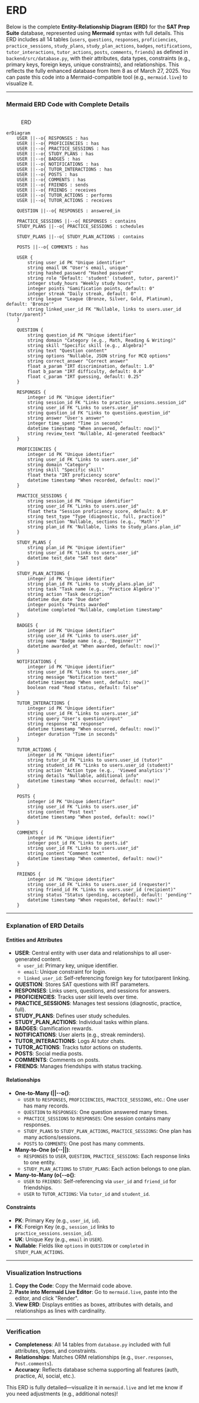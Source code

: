 # ERD

Below is the complete **Entity-Relationship Diagram (ERD)** for the **SAT Prep Suite** database, represented using **Mermaid** syntax with full details. This ERD includes all 14 tables (`users`, `questions`, `responses`, `proficiencies`, `practice_sessions`, `study_plans`, `study_plan_actions`, `badges`, `notifications`, `tutor_interactions`, `tutor_actions`, `posts`, `comments`, `friends`) as defined in `backend/src/database.py`, with their attributes, data types, constraints (e.g., primary keys, foreign keys, unique constraints), and relationships. This reflects the fully enhanced database from Item 8 as of March 27, 2025. You can paste this code into a Mermaid-compatible tool (e.g., `mermaid.live`) to visualize it.

***

### Mermaid ERD Code with Complete Details

<div data-full-width="true"><figure><img src="../.gitbook/assets/Untitled diagram-2025-03-27-101145.png" alt=""><figcaption><p>ERD</p></figcaption></figure></div>

```mermaid
erDiagram
    USER ||--o{ RESPONSES : has
    USER ||--o{ PROFICIENCIES : has
    USER ||--o{ PRACTICE_SESSIONS : has
    USER ||--o{ STUDY_PLANS : has
    USER ||--o{ BADGES : has
    USER ||--o{ NOTIFICATIONS : has
    USER ||--o{ TUTOR_INTERACTIONS : has
    USER ||--o{ POSTS : has
    USER ||--o{ COMMENTS : has
    USER ||--o{ FRIENDS : sends
    USER ||--o{ FRIENDS : receives
    USER ||--o{ TUTOR_ACTIONS : performs
    USER ||--o{ TUTOR_ACTIONS : receives

    QUESTION ||--o{ RESPONSES : answered_in

    PRACTICE_SESSIONS ||--o{ RESPONSES : contains
    STUDY_PLANS ||--o{ PRACTICE_SESSIONS : schedules

    STUDY_PLANS ||--o{ STUDY_PLAN_ACTIONS : contains

    POSTS ||--o{ COMMENTS : has

    USER {
        string user_id PK "Unique identifier"
        string email UK "User's email, unique"
        string hashed_password "Hashed password"
        string role "Default: 'student' (student, tutor, parent)"
        integer study_hours "Weekly study hours"
        integer points "Gamification points, default: 0"
        integer streak "Daily streak, default: 0"
        string league "League (Bronze, Silver, Gold, Platinum), default: 'Bronze'"
        string linked_user_id FK "Nullable, links to users.user_id (tutor/parent)"
    }

    QUESTION {
        string question_id PK "Unique identifier"
        string domain "Category (e.g., Math, Reading & Writing)"
        string skill "Specific skill (e.g., Algebra)"
        string text "Question content"
        string options "Nullable, JSON string for MCQ options"
        string correct_answer "Correct answer"
        float a_param "IRT discrimination, default: 1.0"
        float b_param "IRT difficulty, default: 0.0"
        float c_param "IRT guessing, default: 0.25"
    }

    RESPONSES {
        integer id PK "Unique identifier"
        string session_id FK "Links to practice_sessions.session_id"
        string user_id FK "Links to users.user_id"
        string question_id FK "Links to questions.question_id"
        string answer "User's answer"
        integer time_spent "Time in seconds"
        datetime timestamp "When answered, default: now()"
        string review_text "Nullable, AI-generated feedback"
    }

    PROFICIENCIES {
        integer id PK "Unique identifier"
        string user_id FK "Links to users.user_id"
        string domain "Category"
        string skill "Specific skill"
        float theta "IRT proficiency score"
        datetime timestamp "When recorded, default: now()"
    }

    PRACTICE_SESSIONS {
        string session_id PK "Unique identifier"
        string user_id FK "Links to users.user_id"
        float theta "Session proficiency score, default: 0.0"
        string test_type "Type (diagnostic, full, practice)"
        string section "Nullable, sections (e.g., 'Math')"
        string plan_id FK "Nullable, links to study_plans.plan_id"
    }

    STUDY_PLANS {
        string plan_id PK "Unique identifier"
        string user_id FK "Links to users.user_id"
        datetime test_date "SAT test date"
    }

    STUDY_PLAN_ACTIONS {
        integer id PK "Unique identifier"
        string plan_id FK "Links to study_plans.plan_id"
        string task "Task name (e.g., 'Practice Algebra')"
        string action "Task description"
        datetime due_date "Due date"
        integer points "Points awarded"
        datetime completed "Nullable, completion timestamp"
    }

    BADGES {
        integer id PK "Unique identifier"
        string user_id FK "Links to users.user_id"
        string name "Badge name (e.g., 'Beginner')"
        datetime awarded_at "When awarded, default: now()"
    }

    NOTIFICATIONS {
        integer id PK "Unique identifier"
        string user_id FK "Links to users.user_id"
        string message "Notification text"
        datetime timestamp "When sent, default: now()"
        boolean read "Read status, default: false"
    }

    TUTOR_INTERACTIONS {
        integer id PK "Unique identifier"
        string user_id FK "Links to users.user_id"
        string query "User's question/input"
        string response "AI response"
        datetime timestamp "When occurred, default: now()"
        integer duration "Time in seconds"
    }

    TUTOR_ACTIONS {
        integer id PK "Unique identifier"
        string tutor_id FK "Links to users.user_id (tutor)"
        string student_id FK "Links to users.user_id (student)"
        string action "Action type (e.g., 'Viewed analytics')"
        string details "Nullable, additional info"
        datetime timestamp "When occurred, default: now()"
    }

    POSTS {
        integer id PK "Unique identifier"
        string user_id FK "Links to users.user_id"
        string content "Post text"
        datetime timestamp "When posted, default: now()"
    }

    COMMENTS {
        integer id PK "Unique identifier"
        integer post_id FK "Links to posts.id"
        string user_id FK "Links to users.user_id"
        string content "Comment text"
        datetime timestamp "When commented, default: now()"
    }

    FRIENDS {
        integer id PK "Unique identifier"
        string user_id FK "Links to users.user_id (requester)"
        string friend_id FK "Links to users.user_id (recipient)"
        string status "Status (pending, accepted), default: 'pending'"
        datetime timestamp "When requested, default: now()"
    }
```

***

### Explanation of ERD Details

#### Entities and Attributes

* **USER**: Central entity with user data and relationships to all user-generated content.
  * `user_id`: Primary key, unique identifier.
  * `email`: Unique constraint for login.
  * `linked_user_id`: Self-referencing foreign key for tutor/parent linking.
* **QUESTION**: Stores SAT questions with IRT parameters.
* **RESPONSES**: Links users, questions, and sessions for answers.
* **PROFICIENCIES**: Tracks user skill levels over time.
* **PRACTICE\_SESSIONS**: Manages test sessions (diagnostic, practice, full).
* **STUDY\_PLANS**: Defines user study schedules.
* **STUDY\_PLAN\_ACTIONS**: Individual tasks within plans.
* **BADGES**: Gamification rewards.
* **NOTIFICATIONS**: User alerts (e.g., streak reminders).
* **TUTOR\_INTERACTIONS**: Logs AI tutor chats.
* **TUTOR\_ACTIONS**: Tracks tutor actions on students.
* **POSTS**: Social media posts.
* **COMMENTS**: Comments on posts.
* **FRIENDS**: Manages friendships with status tracking.

#### Relationships

* **One-to-Many (||--o{)**:
  * `USER` to `RESPONSES`, `PROFICIENCIES`, `PRACTICE_SESSIONS`, etc.: One user has many records.
  * `QUESTION` to `RESPONSES`: One question answered many times.
  * `PRACTICE_SESSIONS` to `RESPONSES`: One session contains many responses.
  * `STUDY_PLANS` to `STUDY_PLAN_ACTIONS`, `PRACTICE_SESSIONS`: One plan has many actions/sessions.
  * `POSTS` to `COMMENTS`: One post has many comments.
* **Many-to-One (o{--||)**:
  * `RESPONSES` to `USER`, `QUESTION`, `PRACTICE_SESSIONS`: Each response links to one entity.
  * `STUDY_PLAN_ACTIONS` to `STUDY_PLANS`: Each action belongs to one plan.
* **Many-to-Many (o{--o{)**:
  * `USER` to `FRIENDS`: Self-referencing via `user_id` and `friend_id` for friendships.
  * `USER` to `TUTOR_ACTIONS`: Via `tutor_id` and `student_id`.

#### Constraints

* **PK**: Primary Key (e.g., `user_id`, `id`).
* **FK**: Foreign Key (e.g., `session_id` links to `practice_sessions.session_id`).
* **UK**: Unique Key (e.g., `email` in `USER`).
* **Nullable**: Fields like `options` in `QUESTION` or `completed` in `STUDY_PLAN_ACTIONS`.

***

### Visualization Instructions

1. **Copy the Code**: Copy the Mermaid code above.
2. **Paste into Mermaid Live Editor**: Go to `mermaid.live`, paste into the editor, and click "Render".
3. **View ERD**: Displays entities as boxes, attributes with details, and relationships as lines with cardinality.

***

### Verification

* **Completeness**: All 14 tables from `database.py` included with full attributes, types, and constraints.
* **Relationships**: Matches ORM relationships (e.g., `User.responses`, `Post.comments`).
* **Accuracy**: Reflects database schema supporting all features (auth, practice, AI, social, etc.).

This ERD is fully detailed—visualize it in `mermaid.live` and let me know if you need adjustments (e.g., additional notes)!
